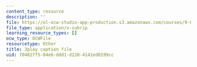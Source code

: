 ```yaml
---
content_type: resource
description: ''
file: https://ol-ocw-studio-app-production.s3.amazonaws.com/courses/9-00-introduction-to-psychology-fall-2004/704827f504e6ddd1d2204141ed0199cc_10490.srt
file_type: application/x-subrip
learning_resource_types: []
ocw_type: OCWFile
resourcetype: Other
title: 3play caption file
uid: 704827f5-04e6-ddd1-d220-4141ed0199cc
---
```

